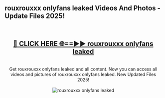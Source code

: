 <h2>rouxrouxxx onlyfans leaked Videos And Photos - Update Files 2025!</h2>
<br>
<div align="center">
<h2><a href="https://top-ai-tools.click/QrbHav" rel="nofollow">🔴 CLICK HERE 🌐==►► rouxrouxxx onlyfans leaked</a></h2>
<br>
Get rouxrouxxx onlyfans leaked and all content. Now you can access all videos and pictures of rouxrouxxx onlyfans leaked. New Updated Files 2025!
<br>
<br>
<a href="https://top-ai-tools.click/QrbHav" rel="nofollow" data-target="animated-image.originalLink"><img src="https://i.ibb.co.com/WyWwxjT/player-gif2.gif" alt="rouxrouxxx onlyfans leaked" style="max-width: 100%; display: inline-block;" data-target="animated-image.originalImage"></a>
</div>
<br>
